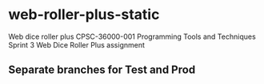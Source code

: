 # web-roller-plus-static
Web dice roller plus 
CPSC-36000-001 Programming Tools and Techniques 
Sprint 3 Web Dice Roller Plus assignment

## Separate branches for Test and Prod
